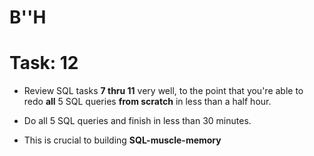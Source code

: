 # B''H


# Task: 12

- Review SQL tasks **7 thru 11** very well, to the point that you're able to redo **all** 5 SQL queries **from scratch** in less than a half hour.

- Do all 5 SQL queries and finish in less than 30 minutes.

- This is crucial to building **SQL-muscle-memory**
